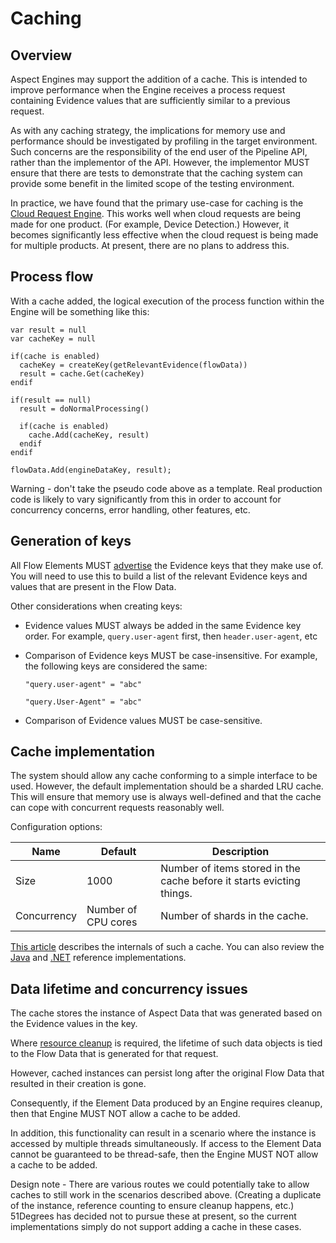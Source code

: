 # Caching

## Overview

Aspect Engines may support the addition of a cache.
This is intended to improve performance when the Engine receives a process
request containing Evidence values that are sufficiently similar to a previous request.

As with any caching strategy, the implications for memory use and
performance should be investigated by profiling in the target environment.
Such concerns are the responsibility of the end
user of the Pipeline API, rather than the implementor of the API.
However, the implementor MUST ensure that there are tests to demonstrate that 
the caching system can provide some benefit in the limited scope of the 
testing environment. 

In practice, we have found that the primary use-case for caching is the
[Cloud Request Engine](../pipeline-elements/cloud-request-engine.md).
This works well when cloud requests are being made for one product.
(For example, Device Detection.) However, it becomes significantly less
effective when the cloud request is being made for multiple products.
At present, there are no plans to address this.

## Process flow

With a cache added, the logical execution of the process function within
the Engine will be something like this:

```
var result = null
var cacheKey = null

if(cache is enabled)
  cacheKey = createKey(getRelevantEvidence(flowData))
  result = cache.Get(cacheKey)
endif

if(result == null)
  result = doNormalProcessing()

  if(cache is enabled)
    cache.Add(cacheKey, result)
  endif
endif

flowData.Add(engineDataKey, result);
```

Warning - don't take the pseudo code above as a template. Real production code
is likely to vary significantly from this in order to account for concurrency
concerns, error handling, other features, etc.

## Generation of keys

All Flow Elements MUST [advertise](advertize-accepted-evidence.md) the
Evidence keys that they make use of.
You will need to use this to build a list of the relevant Evidence keys
and values that are present in the Flow Data.

Other considerations when creating keys:
- Evidence values MUST always be added in the same Evidence key order.
  For example, `query.user-agent` first, then `header.user-agent`, etc

- Comparison of Evidence keys MUST be case-insensitive. For example,
  the following keys are considered the same:

  ```
  "query.user-agent" = "abc"
  ```

  ```
  "query.User-Agent" = "abc"
  ```
- Comparison of Evidence values MUST be case-sensitive.

## Cache implementation

The system should allow any cache conforming to a simple interface to be
used.
However, the default implementation should be a sharded LRU cache.
This will ensure that memory use is always well-defined and that the cache
can cope with concurrent requests reasonably well.

Configuration options:

| Name        | Default             | Description                                                           |
|-------------|---------------------|-----------------------------------------------------------------------|
| Size        | 1000                | Number of items stored in the cache before it starts evicting things. |
| Concurrency | Number of CPU cores | Number of shards in the cache.                                        |

[This article](https://medium.com/@yewang2018/lru-cache-design-8257850a69fe)
describes the internals of such a cache. You can also review the
[Java](https://github.com/51Degrees/pipeline-java/blob/master/pipeline.caching/src/main/java/fiftyone/caching/LruCacheBase.java)
and [.NET](https://github.com/51Degrees/caching-dotnet/blob/master/FiftyOne.Caching/LruCacheBase.cs)
reference implementations.

## Data lifetime and concurrency issues

The cache stores the instance of Aspect Data that was generated based
on the Evidence values in the key.

Where [resource cleanup](resource-cleanup.md) is required, the lifetime
of such data objects is tied to the Flow Data that is generated for
that request.

However, cached instances can persist long after the original Flow Data
that resulted in their creation is gone.

Consequently, if the Element Data produced by an Engine requires
cleanup, then that Engine MUST NOT allow a cache to be added.

In addition, this functionality can result in a scenario where the
instance is accessed by multiple threads simultaneously.
If access to the Element Data cannot be guaranteed to be thread-safe,
then the Engine MUST NOT allow a cache to be added.

Design note - There are various routes we could potentially take to allow
caches to still work in the scenarios described above. (Creating a duplicate
of the instance, reference counting to ensure cleanup happens, etc.)
51Degrees has decided not to pursue these at present, so the current
implementations simply do not support adding a cache in these cases.
